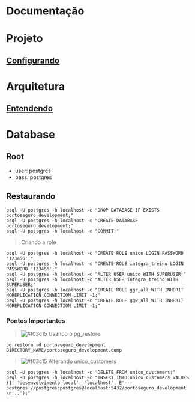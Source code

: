 # Documentação

# Projeto

## [Configurando](https://www.youtube.com/watch?v=qNszOG8grjM)

# Arquitetura

## [Entendendo](https://www.youtube.com/watch?v=PowNr_hFB-o)

# Database

## Root
* user: postgres
* pass: postgres

## Restaurando
```
psql -U postgres -h localhost -c "DROP DATABASE IF EXISTS portoseguro_development;"
psql -U postgres -h localhost -c "CREATE DATABASE portoseguro_development;"
psql -U postgres -h localhost -c "COMMIT;"

```
> Criando a role
```
psql -U postgres -h localhost -c "CREATE ROLE unico LOGIN PASSWORD '123456';"
psql -U postgres -h localhost -c "CREATE ROLE integra_treino LOGIN PASSWORD '123456';"
psql -U postgres -h localhost -c "ALTER USER unico WITH SUPERUSER;"
psql -U postgres -h localhost -c "ALTER USER integra_treino WITH SUPERUSER;"
psql -U postgres -h localhost -c "CREATE ROLE ggr_all WITH INHERIT NOREPLICATION CONNECTION LIMIT -1;"
psql -U postgres -h localhost -c "CREATE ROLE ggw_all WITH INHERIT NOREPLICATION CONNECTION LIMIT -1;"
```

### Pontos Importantes
>![#f03c15](https://via.placeholder.com/15/f03c15/000000?text=+) Usando o pg_restore
```
pg_restore -d portoseguro_development DIRECTORY_NAME/portoseguro_development.dump
```

> ![#f03c15](https://via.placeholder.com/15/f03c15/000000?text=+) Alterando unico_customers

```
psql -U postgres -h localhost -c "DELETE FROM unico_customers;"
psql -U postgres -h localhost -c "INSERT INTO unico_customers VALUES (1, 'desenvolvimento local', 'localhost', E'--- postgres://postgres:postgres@localhost:5432/portoseguro_development \n...');"
